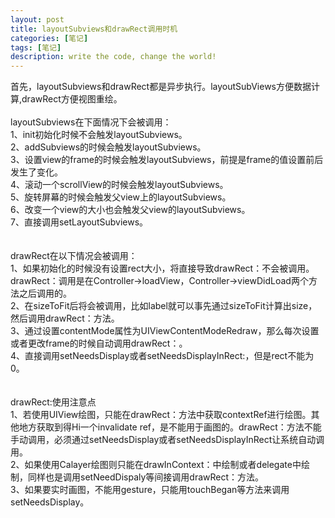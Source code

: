 ```yaml
---
layout: post
title: layoutSubviews和drawRect调用时机
categories: [笔记]
tags: [笔记]
description: write the code, change the world!
---
```

首先，layoutSubviews和drawRect都是异步执行。layoutSubViews方便数据计算,drawRect方便视图重绘。<br/><br/>
layoutSubviews在下面情况下会被调用：<br/>
1、init初始化时候不会触发layoutSubviews。<br/>
2、addSubviews的时候会触发layoutSubviews。<br/>
3、设置view的frame的时候会触发layoutSubviews，前提是frame的值设置前后发生了变化。<br/>
4、滚动一个scrollView的时候会触发layoutSubviews。<br/>
5、旋转屏幕的时候会触发父view上的layoutSubviews。<br/>
6、改变一个view的大小也会触发父view的layoutSubviews。<br/>
7、直接调用setLayoutSubviews。<br/>
<br/>
<br/>
drawRect在以下情况会被调用：<br/>
1、如果初始化的时候没有设置rect大小，将直接导致drawRect：不会被调用。drawRect：调用是在Controller->loadView，Controller->viewDidLoad两个方法之后调用的。<br/>
2、在sizeToFit后将会被调用，比如label就可以事先通过sizeToFit计算出size，然后调用drawRect：方法。<br/>
3、通过设置contentMode属性为UIViewContentModeRedraw，那么每次设置或者更改frame的时候自动调用drawRect：。<br/>
4、直接调用setNeedsDisplay或者setNeedsDisplayInRect:，但是rect不能为0。<br/>
<br/>
<br/>
drawRect:使用注意点<br/>
1、若使用UIView绘图，只能在drawRect：方法中获取contextRef进行绘图。其他地方获取到得Hi一个invalidate ref，是不能用于画图的。drawRect：方法不能手动调用，必须通过setNeedsDisplay或者setNeedsDisplayInRect让系统自动调用。<br/>
2、如果使用Calayer绘图则只能在drawInContext：中绘制或者delegate中绘制，同样也是调用setNeedDispaly等间接调用drawRect：方法。<br/>
3、如果要实时画图，不能用gesture，只能用touchBegan等方法来调用setNeedsDisplay。<br/>

